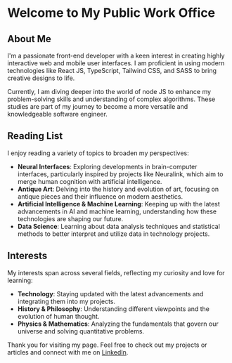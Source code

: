 # Welcome to My Public Work Office

## About Me

I'm a passionate front-end developer with a keen interest in creating highly interactive web and mobile user interfaces. I am proficient in using modern technologies like React JS, TypeScript, Tailwind CSS, and SASS to bring creative designs to life. 

Currently, I am diving deeper into the world of node JS to enhance my problem-solving skills and understanding of complex algorithms. These studies are part of my journey to become a more versatile and knowledgeable software engineer.

## Reading List

I enjoy reading a variety of topics to broaden my perspectives:

- **Neural Interfaces**: Exploring developments in brain-computer interfaces, particularly inspired by projects like Neuralink, which aim to merge human cognition with artificial intelligence.
- **Antique Art**: Delving into the history and evolution of art, focusing on antique pieces and their influence on modern aesthetics.
- **Artificial Intelligence & Machine Learning**: Keeping up with the latest advancements in AI and machine learning, understanding how these technologies are shaping our future.
- **Data Science**: Learning about data analysis techniques and statistical methods to better interpret and utilize data in technology projects.

## Interests

My interests span across several fields, reflecting my curiosity and love for learning:
- **Technology**: Staying updated with the latest advancements and integrating them into my projects.
- **History & Philosophy**: Understanding different viewpoints and the evolution of human thought.
- **Physics & Mathematics**: Analyzing the fundamentals that govern our universe and solving quantitative problems.

Thank you for visiting my page. Feel free to check out my projects or articles and connect with me on [LinkedIn](https://www.linkedin.com/in/norman-kenya-b54058295/).
